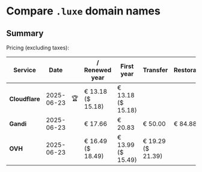 # Compare `.luxe` domain names

## Summary

Pricing (excluding taxes):

| Service | Date |  | / Renewed year | First year | Transfer | Restoration |
|--|--|--|--|--|--|--|
| **Cloudflare** | 2025-06-23 | 🏆 | € 13.18<br>($ 15.18) | € 13.18<br>($ 15.18) |  |  |
| **Gandi** | 2025-06-23 |  | € 17.66 | € 20.83 | € 50.00 | € 84.88 |
| **OVH** | 2025-06-23 |  | € 16.49<br>($ 18.49) | € 13.99<br>($ 15.49) | € 19.29<br>($ 21.39) |  |
